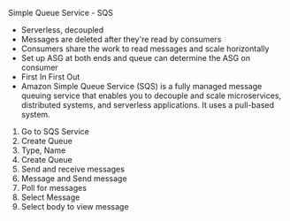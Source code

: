 Simple Queue Service - SQS
- Serverless, decoupled
- Messages are deleted after they're read by consumers
- Consumers share the work to read messages and scale horizontally
- Set up ASG at both ends and queue can determine the ASG on consumer
- First In First Out
- Amazon Simple Queue Service (SQS) is a fully managed message queuing service that enables you to decouple and scale microservices, distributed systems, and serverless applications. It uses a pull-based system.


1. Go to SQS Service
2. Create Queue
3. Type, Name
4. Create Queue
5. Send and receive messages
6. Message and Send message
7. Poll for messages
8. Select Message 
9. Select body to view message
